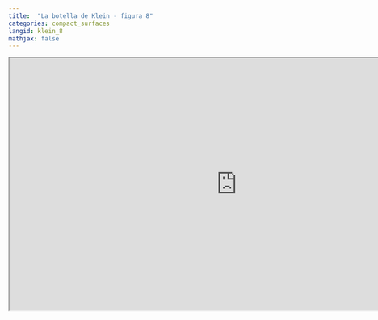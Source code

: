 ```yaml
---
title:  "La botella de Klein - figura 8"
categories: compact_surfaces
langid: klein_8
mathjax: false
---
```


<iframe width="900" height="500"
	src="https://www.youtube.com/embed/rnWyTRpmzKQ?rel=0">
</iframe>
